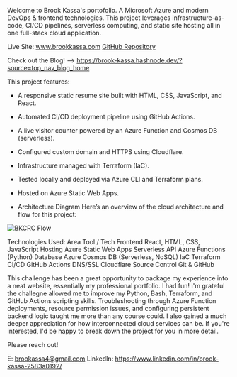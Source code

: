 Welcome to Brook Kassa's portofolio. A Microsoft Azure and modern DevOps & frontend technologies. This project leverages infrastructure-as-code, CI/CD pipelines, serverless computing, and static site hosting all in one full-stack cloud application.

Live Site: www.brookkassa.com
[GitHub Repository](https://github.com/brook-kassa/bkazure-resume)

Check out the Blog! --> https://brook-kassa.hashnode.dev/?source=top_nav_blog_home

This project features:

- A responsive static resume site built with HTML, CSS, JavaScript, and React.

- Automated CI/CD deployment pipeline using GitHub Actions.

- A live visitor counter powered by an Azure Function and Cosmos DB (serverless).

- Configured custom domain and HTTPS using Cloudflare.

- Infrastructure managed with Terraform (IaC).

- Tested locally and deployed via Azure CLI and Terraform plans.

- Hosted on Azure Static Web Apps.

- Architecture Diagram
Here’s an overview of the cloud architecture and flow for this project:

![BKCRC Flow](https://github.com/user-attachments/assets/278a0824-bbfe-475c-8965-46da9849a4af)


Technologies Used:
Area	Tool / Tech
Frontend	React, HTML, CSS, JavaScript
Hosting	Azure Static Web Apps
Serverless API	Azure Functions (Python)
Database	Azure Cosmos DB (Serverless, NoSQL)
IaC	Terraform
CI/CD	GitHub Actions
DNS/SSL	Cloudflare
Source Control	Git & GitHub


This challenge has been a great opportunity to package my experience into a neat website, essentially my professional portfolio. I had fun! I'm grateful the challegne allowed me to improve my Python, Bash, Terraform, and GitHub Actions scripting skills. Troubleshooting through Azure Function deployments, resource permission issues, and configuring persistent backend logic taught me more than any course could. I also gained a much deeper appreciation for how interconnected cloud services can be. If you're interested, I'd be happy to break down the project for you in more detail. 

Please reach out!

E: brookassa4@gmail.com
LinkedIn: https://www.linkedin.com/in/brook-kassa-2583a0192/
